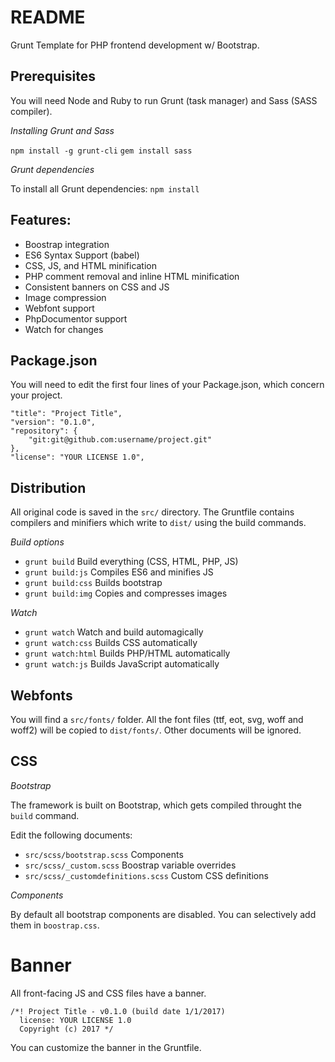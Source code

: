 # README

Grunt Template for PHP frontend development w/ Bootstrap.

## Prerequisites

You will need Node and Ruby to run Grunt (task manager) and Sass (SASS compiler).

*Installing Grunt and Sass*

`npm install -g grunt-cli`
`gem install sass`

*Grunt dependencies*

To install all Grunt dependencies:
`npm install`

## Features:

- Boostrap integration
- ES6 Syntax Support (babel)
- CSS, JS, and HTML minification
- PHP comment removal and inline HTML minification
- Consistent banners on CSS and JS
- Image compression
- Webfont support
- PhpDocumentor support
- Watch for changes

## Package.json

You will need to edit the first four lines of your Package.json, which concern your project.

```
"title": "Project Title",
"version": "0.1.0",
"repository": {
    "git:git@github.com:username/project.git"
},
"license": "YOUR LICENSE 1.0",
```

## Distribution

All original code is saved in the `src/` directory. The Gruntfile contains compilers and minifiers which write to `dist/` using the build commands.

*Build options*

- `grunt build`           Build everything (CSS, HTML, PHP, JS)
- `grunt build:js`        Compiles ES6 and minifies JS
- `grunt build:css`       Builds bootstrap
- `grunt build:img`       Copies and compresses images

*Watch*

- `grunt watch`           Watch and build automagically
- `grunt watch:css`       Builds CSS automatically
- `grunt watch:html`      Builds PHP/HTML automatically
- `grunt watch:js`        Builds JavaScript automatically

## Webfonts

You will find a `src/fonts/` folder. All the font files (ttf, eot, svg, woff and woff2) will be copied to `dist/fonts/`. Other documents will be ignored.

## CSS

*Bootstrap*

The framework is built on Bootstrap, which gets compiled throught the `build`
command.

Edit the following documents:

- `src/scss/bootstrap.scss`             Components
- `src/scss/_custom.scss`               Boostrap variable overrides
- `src/scss/_customdefinitions.scss`    Custom CSS definitions

*Components*

By default all bootstrap components are disabled. You can selectively add them in `boostrap.css`.

# Banner

All front-facing JS and CSS files have a banner.

```
/*! Project Title - v0.1.0 (build date 1/1/2017)
  license: YOUR LICENSE 1.0
  Copyright (c) 2017 */
```

You can customize the banner in the Gruntfile.
